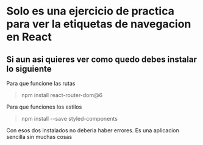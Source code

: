 # Solo es una ejercicio de practica para ver la etiquetas de navegacion en React

## Si aun asi quieres ver como quedo debes instalar lo siguiente

Para que funcione las rutas
>  npm install react-router-dom@6

Para que funciones los estilos
>npm install --save styled-components

Con esos dos instalados no deberia haber errores.
Es una aplicacion sencilla sin muchas cosas

